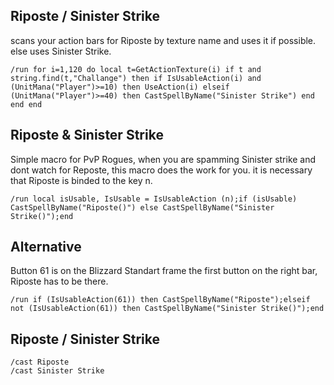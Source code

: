 ## Riposte / Sinister Strike
scans your action bars for Riposte by texture name and uses it if possible. else uses Sinister Strike.
```
/run for i=1,120 do local t=GetActionTexture(i) if t and string.find(t,"Challange") then if IsUsableAction(i) and (UnitMana("Player")>=10) then UseAction(i) elseif (UnitMana("Player")>=40) then CastSpellByName("Sinister Strike") end end end
```


## Riposte & Sinister Strike
Simple macro for PvP Rogues, when you are spamming Sinister strike and dont watch for Reposte, this macro does the work for you. it is necessary that Riposte is binded to the key n.
```
/run local isUsable, IsUsable = IsUsableAction (n);if (isUsable) CastSpellByName("Riposte()") else CastSpellByName("Sinister Strike()");end
```


## Alternative  
Button 61 is on the Blizzard Standart frame the first button on the right bar, Riposte has to be there.
```
/run if (IsUsableAction(61)) then CastSpellByName("Riposte");elseif not (IsUsableAction(61)) then CastSpellByName("Sinister Strike()");end
```


## Riposte / Sinister Strike
```
/cast Riposte
/cast Sinister Strike
```